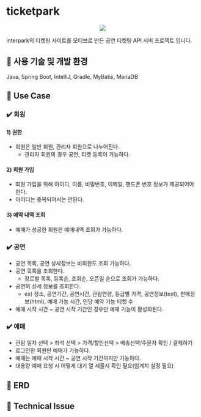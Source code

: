 # ticketpark
<p align="center"><img src="https://github.com/f-lab-edu/ticketpark/assets/171629691/a6c8227e-3299-4613-b178-b5a427165174"></p>
interpark의 티켓팅 사이트를 모티브로 만든 공연 티켓팅 API 서버 프로젝트 입니다.
 
## 📁 사용 기술 및 개발 환경<br>
Java, Spring Boot, IntelliJ, Gradle, MyBatis, MariaDB

## 📁  Use Case
### ✔️ 회원
#### 1) 권한
- 회원은 일반 회원, 관리자 회원으로 나누어진다.
  - 관리자 회원의 경우 공연, 티켓 등록이 가능하다.

#### 2) 회원 가입
- 회원 가입을 위해 아이디, 이름, 비밀번호, 이메일, 핸드폰 번호 정보가 제공되어야 한다.
- 아이디는 중복되어서는 안된다.

#### 3) 예약 내역 조회
- 예매가 성공한 회원은 예매내역 조회가 가능하다.

### ✔️ 공연
- 공연 목록, 공연 상세정보는 비회원도 조회 가능하다.
- 공연 목록을 조회한다.
  - 장르별 목록, 등록순, 조회순, 오픈일 순으로 조회가 가능하다.
- 공연의 상세 정보를 조회한다.
  - ex) 장소, 공연기간, 공연시간, 관람연령, 등급별 가격, 공연정보(text), 판매정보(html), 예매 가능 시간, 인당 예약 가능 티켓 수
- 예매 시작 시간 ~ 공연 시작 기간인 경우만 예매 기능이 활성화된다.

### ✔️ 예매
- 관람 일자 선택 > 좌석 선택 > 가격/할인선택 > 배송선택/주문자 확인 / 결제하기
- 로그인한 회원만 예매가 가능하다.
- 예매는 예매 시작 시간 ~ 공연 시작 기간까지만 가능하다.
- 대용량 예매 요청 시 어떻게 대기 열 세울지 확인 필요(임계치 설정 필요)

## 📁  ERD

## 📁  Technical Issue
